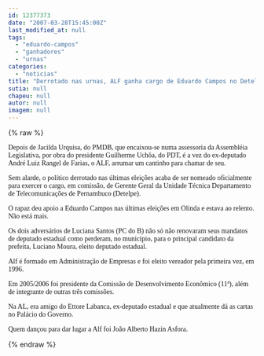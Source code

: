 ```yaml
---
id: 12377373
date: "2007-03-28T15:45:00Z"
last_modified_at: null
tags:
  - "eduardo-campos"
  - "ganhadores"
  - "urnas"
categories:
  - "noticias"
title: "Derrotado nas urnas, ALF ganha cargo de Eduardo Campos no Detelpe"
sutia: null
chapeu: null
autor: null
imagem: null
---
```

{% raw %}
<p><P><FONT face=Verdana>Depois de Jacilda Urquisa, do PMDB, que encaixou-se numa assessoria da Assembléia Legislativa, por obra do presidente Guilherme Uchôa, do PDT, é a vez do ex-deputado André Luiz Rangel de Farias, o ALF, arrumar um cantinho para chamar de seu.</FONT></P></p>
<p><P><FONT face=Verdana>Sem alarde, o político derrotado nas últimas eleições acaba de ser nomeado oficialmente para exercer o cargo, em comissão, de Gerente Geral da Unidade Técnica Departamento de Telecomunicações de Pernambuco (Detelpe).</FONT></P></p>
<p><P><FONT face=Verdana>O rapaz deu apoio a Eduardo Campos nas últimas eleições em Olinda e estava ao relento. Não está mais.</FONT></P></p>
<p><P><FONT face=Verdana>Os dois adversários de Luciana Santos (PC do B) não só não renovaram seus mandatos de deputado estadual como perderam, no município, para o principal candidato da prefeita, Luciano Moura, eleito deputado estadual.</FONT></P></p>
<p><P><FONT face=Verdana>Alf é formado em Administração de Empresas e foi eleito vereador pela primeira vez, em 1996. </FONT></P></p>
<p><P><FONT face=Verdana>Em 2005/2006 foi presidente da Comissão de Desenvolvimento Econômico (11ª), além de integrante de outras três comissões.</FONT></P></p>
<p><P><FONT face=Verdana>Na AL, era amigo do Ettore Labanca, ex-deputado estadual e que atualmente dá as cartas no Palácio do Governo.</FONT></P></p>
<p><P><FONT face=Verdana>Quem dançou para dar lugar a Alf foi João Alberto Hazin Asfora.</FONT></P> </p>
{% endraw %}